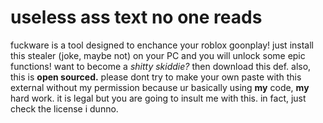 # useless ass text no one reads
fuckware is a tool designed to enchance your roblox goonplay! just install this stealer (joke, maybe not) on your PC and you will unlock some epic functions! want to become a *shitty skiddie?* then download this def. also, this is **open sourced.**
please dont try to make your own paste with this external without my permission because ur basically using **my** code, **my** hard work. it is legal but you are going to insult me with this. in fact, just check the license i dunno.
